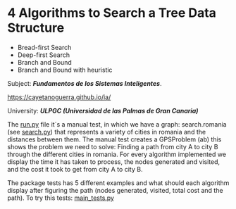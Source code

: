 4 Algorithms to Search a Tree Data Structure
============================================

- Bread-first Search
- Deep-first Search
- Branch and Bound
- Branch and Bound with heuristic


Subject: ***Fundamentos de los Sistemas Inteligentes***.

<https://cayetanoguerra.github.io/ia/>

University: ***ULPGC (Universidad de las Palmas de Gran Canaria)***


The [run.py]() file it´s a manual test, in which we have a graph: search.romania (see [search.py]())
that represents a variety of cities in romania and the distances between them.
The manual test creates a GPSProblem (ab) this shows the problem we need to solve:
Finding a path from city A to city B through the different cities in romania. For every algorithm
implemented we display the time it has taken to process, the nodes generated and visited, and the 
cost it took to get from city A to city B.


The package tests has 5 different examples and what should each algorithm display after figuring the path
(nodes generated, visited, total cost and the path).
To try this tests: [main_tests.py]()


